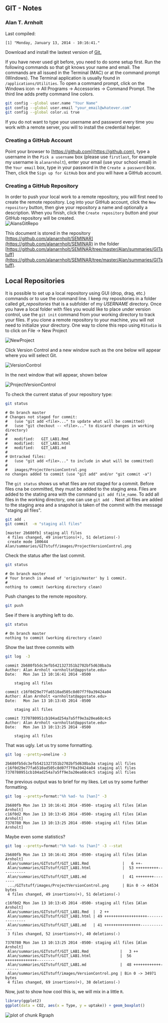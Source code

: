 
## GIT - Notes
### Alan T. Arnholt

Last compiled:

```
[1] "Monday, January 13, 2014 - 10:16:41."
```


Download and install the lastest version of [Git.](http://git-scm.com/downloads)






If you have never used git before, you need to do some setup first.  Run the following
commands so that git knows your name and email.  The commands are all issued in the
Terminal (MAC) or at the command prompt (Windows).  The Terminal application is 
usually found in `/applications/Utilities`.  To open a command prompt, click on the 
Windows icon -> All Programs -> Accessories -> Command Prompt.  The third line adds 
pretty command line colors.  



```bash
git config --global user.name "Your Name"
git config --global user.email "your_email@whatever.com"
git config --global color.ui true
```


If you do not want to type your username and password every time you work with a remote server, you will to install the credential helper.

### Creating a GitHub Account

Point your browser to [https://github.com](https://github.com),
type a username in the `Pick a username` box (please use `firstlast`, for example my username is `alanarnholt`), enter your email (use your school email) in the `Your email` box, type in your password in the `Create a password` box. Then, click the `Sign up for GitHub` box and you will have a GitHub account.


### Creating a GitHub Repository

In order to push your local work to a remote repository, you will first need to create
the remote repository. Log into your GitHub account, click the `New repository` button,
then give your repository a name and optionally a description.  When you finish, click 
the `Create repository` button and your GitHub repository will be created.  
![AlansGitRepo](./images/CreateGitRepo.png)


This document is stored in the repository [https://github.com/alanarnholt/SEMINAR](https://github.com/alanarnholt/SEMINAR) in the folder [https://github.com/alanarnholt/SEMINAR/tree/master/Alan/summaries/GITstuff](https://github.com/alanarnholt/SEMINAR/tree/master/Alan/summaries/GITstuff). 

## Local Repositories

It is possible to set up a local repository using GUI (drop, drag, etc.) commands or to
use the command line.  I keep my repositories in a folder called *git_repositories* that
is a subfolder of my *USERNAME* directory.  Once you have a local folder with files you
would like to place under version control, use the `git init` command from your working
directory to track your files.  If you clone a remote repository to your machine, you 
will not need to initialize your directory.  One way to clone this repo using `RStudio` is 
to click on File -> New Project 

![NewProject](./images/NewProject.png)

Click Version Control and a new window such as the one below will appear where you will select Git.

![VersionControl](./images/VersionControl.png)

In the next window that will appear, shown below

![ProjectVersionControl](./images/ProjectVersionControl.png)


To check the current status of your repository type:

```bash
git status
```

```
# On branch master
# Changes not staged for commit:
#   (use "git add <file>..." to update what will be committed)
#   (use "git checkout -- <file>..." to discard changes in working directory)
#
#	modified:   GIT_LAB1.Rmd
#	modified:   GIT_LAB1.html
#	modified:   GIT_LAB1.md
#
# Untracked files:
#   (use "git add <file>..." to include in what will be committed)
#
#	images/ProjectVersionControl.png
no changes added to commit (use "git add" and/or "git commit -a")
```

The `git status` shows us what files are not staged for a commit.  Before files cna be
committed, they must be added to the staging area.  Files are added to the stating area
with the command `git add file_name`.  To add all files in the working directory, one
can use `git add .`  Next all files are added to the staging area and a snapshot is 
taken of the commit with the message "staging all files".

```bash
git add .
git commit  -m "staging all files"
```

```
[master 2b680fb] staging all files
 4 files changed, 49 insertions(+), 51 deletions(-)
 create mode 100644 Alan/summaries/GITstuff/images/ProjectVersionControl.png
```


Check the status after the last commit.

```bash
git status
```

```
# On branch master
# Your branch is ahead of 'origin/master' by 1 commit.
#
nothing to commit (working directory clean)
```

Push changes to the remote repository. 

```bash
git push
```

See if there is anything left to do.

```bash
git status
```

```
# On branch master
nothing to commit (working directory clean)
```

Show the last three commits with

```bash
git log  -3
```

```
commit 2b680fb5dc3efb5421327351b2702bf5d638ba3a
Author: Alan Arnholt <arnholtat@appstate.edu>
Date:   Mon Jan 13 10:16:41 2014 -0500

    staging all files

commit c16f0d29e77fa6510ad505c8d07f7f0a39424a04
Author: Alan Arnholt <arnholtat@appstate.edu>
Date:   Mon Jan 13 10:13:45 2014 -0500

    staging all files

commit 7370780951cb104ad254a7a5ff9e3a20ea68c4c5
Author: Alan Arnholt <arnholtat@appstate.edu>
Date:   Mon Jan 13 10:13:25 2014 -0500

    staging all files
```


That was ugly. Let us try some formatting.


```bash
git log --pretty=oneline -3
```

```
2b680fb5dc3efb5421327351b2702bf5d638ba3a staging all files
c16f0d29e77fa6510ad505c8d07f7f0a39424a04 staging all files
7370780951cb104ad254a7a5ff9e3a20ea68c4c5 staging all files
```


The previous output was to brief for my likes.  Let us try some further formatting.


```bash
git log --pretty=format:"%h %ad- %s [%an]" -3
```

```
2b680fb Mon Jan 13 10:16:41 2014 -0500- staging all files [Alan Arnholt]
c16f0d2 Mon Jan 13 10:13:45 2014 -0500- staging all files [Alan Arnholt]
7370780 Mon Jan 13 10:13:25 2014 -0500- staging all files [Alan Arnholt]
```


Maybe even some statistics?


```bash
git log --pretty=format:"%h %ad- %s [%an]" -3 --stat
```

```
2b680fb Mon Jan 13 10:16:41 2014 -0500- staging all files [Alan Arnholt]
 Alan/summaries/GITstuff/GIT_LAB1.Rmd               |   6 ++-
 Alan/summaries/GITstuff/GIT_LAB1.html              |  53 ++++++++++-----------
 Alan/summaries/GITstuff/GIT_LAB1.md                |  41 ++++++++--------
 .../GITstuff/images/ProjectVersionControl.png      | Bin 0 -> 44534 bytes
 4 files changed, 49 insertions(+), 51 deletions(-)

c16f0d2 Mon Jan 13 10:13:45 2014 -0500- staging all files [Alan Arnholt]
 Alan/summaries/GITstuff/GIT_LAB1.Rmd  |  2 ++
 Alan/summaries/GITstuff/GIT_LAB1.html | 49 +++++++++++++++++++----------------
 Alan/summaries/GITstuff/GIT_LAB1.md   | 41 ++++++++++++++++-------------
 3 files changed, 52 insertions(+), 40 deletions(-)

7370780 Mon Jan 13 10:13:25 2014 -0500- staging all files [Alan Arnholt]
 Alan/summaries/GITstuff/GIT_LAB1.Rmd              |   3 ++
 Alan/summaries/GITstuff/GIT_LAB1.html             |  56 ++++++++++++++--------
 Alan/summaries/GITstuff/GIT_LAB1.md               |  48 ++++++++++++-------
 Alan/summaries/GITstuff/images/VersionControl.png | Bin 0 -> 34971 bytes
 4 files changed, 69 insertions(+), 38 deletions(-)
```


Now, just to show how cool this is, we will mix in a little `R`.


```r
library(ggplot2)
ggplot(data = CO2, aes(x = Type, y = uptake)) + geom_boxplot()
```

<img src="figure/Rgraph.png" title="plot of chunk Rgraph" alt="plot of chunk Rgraph" style="display: block; margin: auto;" />

